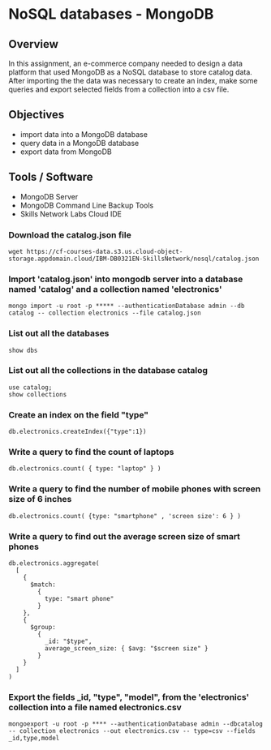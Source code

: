 # NoSQL databases - MongoDB

## Overview

In this assignment, an e-commerce company needed to design a data platform that used MongoDB as a NoSQL database to store catalog data. After importing the the data was necessary to create an index, make some queries and export selected fields from a collection into a csv file.

## Objectives

- import data into a MongoDB database
- query data in a MongoDB database
- export data from MongoDB


## Tools / Software

- MongoDB Server
- MongoDB Command Line Backup Tools
- Skills Network Labs Cloud IDE

### Download the catalog.json file
```
wget https://cf-courses-data.s3.us.cloud-object-storage.appdomain.cloud/IBM-DB0321EN-SkillsNetwork/nosql/catalog.json
```

### Import 'catalog.json' into mongodb server into a database named 'catalog' and a collection named 'electronics'
```
mongo import -u root -p ***** --authenticationDatabase admin --db catalog -- collection electronics --file catalog.json
```

### List out all the databases
```
show dbs
```

### List out all the collections in the database catalog
```
use catalog;
show collections
```

### Create an index on the field "type"
```
db.electronics.createIndex({"type":1})
```

### Write a query to find the count of laptops
```
db.electronics.count( { type: "laptop" } )
```

### Write a query to find the number of mobile phones with screen size of 6 inches
```
db.electronics.count( {type: "smartphone" , 'screen size': 6 } )
```

### Write a query to find out the average screen size of smart phones
```
db.electronics.aggregate(
  [
    {
      $match:
        {
          type: "smart phone"
        }
    },
    {
      $group:
        {
          _id: "$type",
          average_screen_size: { $avg: "$screen size" }
        }
    }
  ]
)      
```

### Export the fields _id, "type", "model", from the 'electronics' collection into a file named electronics.csv
```
mongoexport -u root -p **** --authenticationDatabase admin --dbcatalog -- collection electronics --out electronics.csv -- type=csv --fields _id,type,model
```
